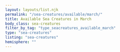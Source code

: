 ```yaml
---
layout: layouts/list.njk
permalink: "/sea-creatures/available/march/"
title: Available Sea Creatures in March
body_class: sea-creatures
filter_by_tag: "type_seacreatures_available_march"
type: "sea-creatures"
listing: "sea-creatures"
hemisphere: ""
---
```

